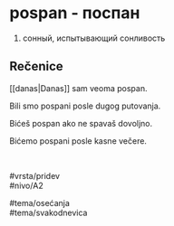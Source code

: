 # pospan - поспан

1. сонный, испытывающий сонливость

## Rečenice

[[danas|Danas]] sam veoma pospan.

Bili smo pospani posle dugog putovanja.

Bićeš pospan ako ne spavaš dovoljno.

Bićemo pospani posle kasne večere.

<br>

#vrsta/pridev  
#nivo/A2  

#tema/osećanja  
#tema/svakodnevica
